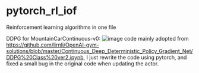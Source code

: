 # pytorch_rl_iof

Reinforcement learning algorithms in one file

DDPG for MountainCarContinuous-v0:
![image](https://github.com/zzzxxxttt/pytorch_rl_iof/blob/master/figures/ddpg_mtcar.png)
code mainly adopted from https://github.com/lirnli/OpenAI-gym-solutions/blob/master/Continuous_Deep_Deterministic_Policy_Gradient_Net/DDPG%20Class%20ver2.ipynb, I just rewrite the code using pytorch, and fixed a small bug in the original code when updating the actor.

